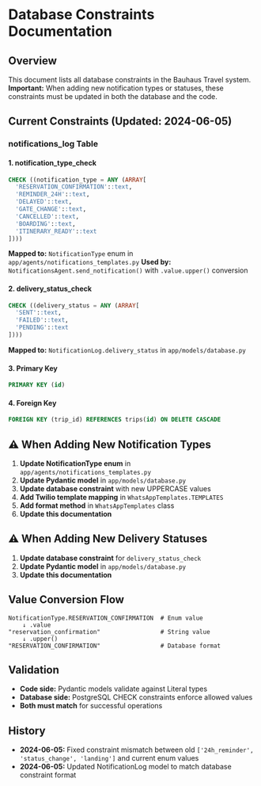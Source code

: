 # Database Constraints Documentation

## Overview
This document lists all database constraints in the Bauhaus Travel system. **Important:** When adding new notification types or statuses, these constraints must be updated in both the database and the code.

## Current Constraints (Updated: 2024-06-05)

### notifications_log Table

#### 1. notification_type_check
```sql
CHECK ((notification_type = ANY (ARRAY[
  'RESERVATION_CONFIRMATION'::text, 
  'REMINDER_24H'::text, 
  'DELAYED'::text, 
  'GATE_CHANGE'::text, 
  'CANCELLED'::text, 
  'BOARDING'::text,
  'ITINERARY_READY'::text
])))
```

**Mapped to:** `NotificationType` enum in `app/agents/notifications_templates.py`
**Used by:** `NotificationsAgent.send_notification()` with `.value.upper()` conversion

#### 2. delivery_status_check
```sql
CHECK ((delivery_status = ANY (ARRAY[
  'SENT'::text, 
  'FAILED'::text, 
  'PENDING'::text
])))
```

**Mapped to:** `NotificationLog.delivery_status` in `app/models/database.py`

#### 3. Primary Key
```sql
PRIMARY KEY (id)
```

#### 4. Foreign Key
```sql
FOREIGN KEY (trip_id) REFERENCES trips(id) ON DELETE CASCADE
```

## ⚠️ When Adding New Notification Types

1. **Update NotificationType enum** in `app/agents/notifications_templates.py`
2. **Update Pydantic model** in `app/models/database.py` 
3. **Update database constraint** with new UPPERCASE values
4. **Add Twilio template mapping** in `WhatsAppTemplates.TEMPLATES`
5. **Add format method** in `WhatsAppTemplates` class
6. **Update this documentation**

## ⚠️ When Adding New Delivery Statuses

1. **Update database constraint** for `delivery_status_check`
2. **Update Pydantic model** in `app/models/database.py`
3. **Update this documentation**

## Value Conversion Flow

```
NotificationType.RESERVATION_CONFIRMATION  # Enum value
    ↓ .value
"reservation_confirmation"                 # String value  
    ↓ .upper()
"RESERVATION_CONFIRMATION"                 # Database format
```

## Validation

- **Code side:** Pydantic models validate against Literal types
- **Database side:** PostgreSQL CHECK constraints enforce allowed values
- **Both must match** for successful operations

## History

- **2024-06-05:** Fixed constraint mismatch between old `['24h_reminder', 'status_change', 'landing']` and current enum values
- **2024-06-05:** Updated NotificationLog model to match database constraint format 